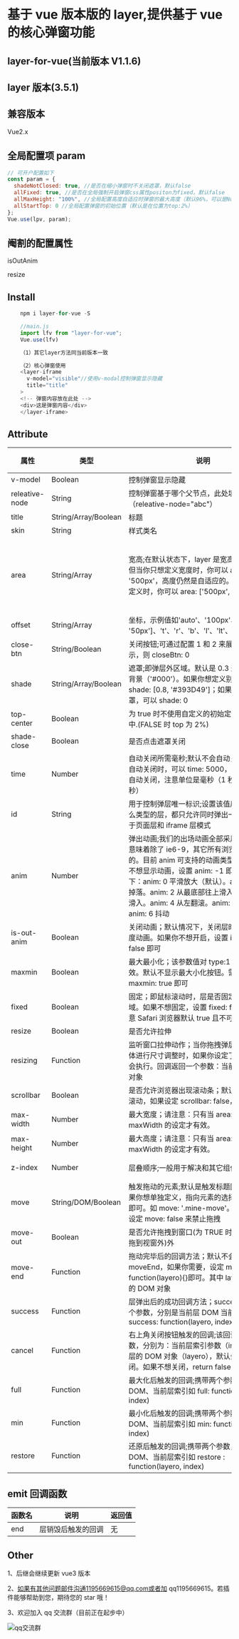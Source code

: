 # 基于 vue 版本版的 layer,提供基于 vue 的核心弹窗功能

## layer-for-vue(当前版本 V1.1.6)

## layer 版本(3.5.1)

## 兼容版本

Vue2.x

## 全局配置项 param

```javascript
// 可开户配置如下
const param = {
  shadeNotClosed: true, //是否在缩小弹窗时不关闭遮罩，默认false
  allFixed: true, //是否在全局强制开启弹窗css属性positon为fixed，默认false
  allMaxHeight: "100%", //全局配置高度自适应时弹窗的最大高度（默认96%，可以是Number）
  allStartTop: 0 //全局配置弹窗的初始位置（默认是在位置为top:2%）
};
Vue.use(lpv, param);
```

## 阉割的配置属性

isOutAnim

resize

## Install

```javascript
	npm i layer-for-vue -S

	//main.js
	import lfv from "layer-for-vue";
	Vue.use(lfv)

	（1）其它layer方法同当前版本一致

	（2）核心弹窗使用
	<layer-iframe
      v-model="visible"//使用v-modal控制弹窗显示隐藏
      title="title"
    >
	<!-- 弹窗内容放在此处 -->
    <div>这是弹窗内容</div>
    </layer-iframe>
```

## Attribute

| 属性           | 类型                 | 说明                                                                                                                                                                                                                                                                                                       | 默认                                                                                                              | 是否必传 |
| -------------- | -------------------- | ---------------------------------------------------------------------------------------------------------------------------------------------------------------------------------------------------------------------------------------------------------------------------------------------------------- | ----------------------------------------------------------------------------------------------------------------- | -------- |
| v-model        | Boolean              | 控制弹窗显示隐藏                                                                                                                                                                                                                                                                                           | 无                                                                                                                | TRUE     |
| releative-node | String               | 控制弹窗基于哪个父节点，此处填 id 如（releative-node="abc"）                                                                                                                                                                                                                                               | 无                                                                                                                | FALSE    |
| title          | String/Array/Boolean | 标题                                                                                                                                                                                                                                                                                                       | 信息                                                                                                              | FALSE    |
| skin           | String               | 样式类名                                                                                                                                                                                                                                                                                                   | ""                                                                                                                | FALSE    |
| area           | String/Array         | 宽高;在默认状态下，layer 是宽高都自适应的，但当你只想定义宽度时，你可以 area: '500px'，高度仍然是自适应的。当你宽高都要定义时，你可以 area: ['500px', '300px']                                                                                                                                             | ["1000px","96%"],注意 96%是根据第一个非 static 定位的父标签去设置的，如果默认根据 body 或 html，请设置 fixed 属性 | FALSE    |
| offset         | String/Array         | 坐标，示例值如'auto'、'100px'、['100px', '50px']、't'、'r'、'b'、'l'、'lt'、'lb'、'rt'、'rb'                                                                                                                                                                                                               | auto:垂直水平居中                                                                                                 | FALSE    |
| close-btn      | String/Boolean       | 关闭按钮;可通过配置 1 和 2 来展示，如果不显示，则 closeBtn: 0                                                                                                                                                                                                                                              | 1                                                                                                                 | FALSE    |
| shade          | String/Array/Boolean | 遮罩;即弹层外区域。默认是 0.3 透明度的黑色背景（'#000'）。如果你想定义别的颜色，可以 shade: [0.8, '#393D49']；如果你不想显示遮罩，可以 shade: 0                                                                                                                                                            | [0.3, '#000']                                                                                                     | FALSE    |
| top-center     | Boolean              | 为 true 时不使用自定义的初始定位 top,top 居中.(FALSE 时 top 为 2%)                                                                                                                                                                                                                                         | FALSE                                                                                                             | FALSE    |
| shade-close    | Boolean              | 是否点击遮罩关闭                                                                                                                                                                                                                                                                                           | TRUE                                                                                                              | FALSE    |
| time           | Number               | 自动关闭所需毫秒;默认不会自动关闭。当你想自动关闭时，可以 time: 5000，即代表 5 秒后自动关闭，注意单位是毫秒（1 秒=1000 毫秒）                                                                                                                                                                              | 0                                                                                                                 | FALSE    |
| id             | String               | 用于控制弹层唯一标识;设置该值后，不管是什么类型的层，都只允许同时弹出一个。一般用于页面层和 iframe 层模式                                                                                                                                                                                                  | 空字符                                                                                                            | FALSE    |
| anim           | Number               | 弹出动画;我们的出场动画全部采用 CSS3。这意味着除了 ie6-9，其它所有浏览器都是支持的。目前 anim 可支持的动画类型有 0-6 如果不想显示动画，设置 anim: -1 即可。参数值如下：anim: 0 平滑放大（默认）。anim: 1 从上掉落。anim: 2 从最底部往上滑入。nim: 3 从左滑入。anim: 4 从左翻滚。anim: 5 渐显。anim: 6 抖动 | 0                                                                                                                 | FALSE    |
| is-out-anim    | Boolean              | 关闭动画；默认情况下，关闭层时会有一个过度动画。如果你不想开启，设置 isOutAnim: false 即可                                                                                                                                                                                                                 | TRUE                                                                                                              | FALSE    |
| maxmin         | Boolean              | 最大最小化；该参数值对 type:1 和 type:2 有效。默认不显示最大小化按钮。需要显示配置 maxmin: true 即可                                                                                                                                                                                                       | TRUE                                                                                                              | FALSE    |
| fixed          | Boolean              | 固定；即鼠标滚动时，层是否固定在可视区域。如果不想固定，设置 fixed: false 即可（注意 Safari 浏览器默认 true 且不可更改）                                                                                                                                                                                   | TRUE                                                                                                              | FALSE    |
| resize         | Boolean              | 是否允许拉伸                                                                                                                                                                                                                                                                                               | FALSE                                                                                                             | FALSE    |
| resizing       | Function             | 监听窗口拉伸动作；当你拖拽弹层右下角对窗体进行尺寸调整时，如果你设定了该回调，则会执行。回调返回一个参数：当前层的 DOM 对象                                                                                                                                                                                | null                                                                                                              | FALSE    |
| scrollbar      | Boolean              | 是否允许浏览器出现滚动条；默认允许浏览器滚动，如果设定 scrollbar: false，则屏蔽                                                                                                                                                                                                                            | TRUE                                                                                                              | FALSE    |
| max-width      | Number               | 最大宽度；请注意：只有当 area: 'auto'时，maxWidth 的设定才有效。                                                                                                                                                                                                                                           | 1200                                                                                                              | FALSE    |
| max-height     | Number               | 最大高度；请注意：只有当 area: 'auto'时，maxWidth 的设定才有效。                                                                                                                                                                                                                                           | 560                                                                                                               | FALSE    |
| z-index        | Number               | 层叠顺序;一般用于解决和其它组件的层叠冲突                                                                                                                                                                                                                                                                  | 19891014（贤心生日 0.0）                                                                                          | FALSE    |
| move           | String/DOM/Boolean   | 触发拖动的元素;默认是触发标题区域拖拽。如果你想单独定义，指向元素的选择器或者 DOM 即可。如 move: '.mine-move'。你还可以配置设定 move: false 来禁止拖拽                                                                                                                                                     | .layui-layer-title                                                                                                | FALSE    |
| move-out       | Boolean              | 是否允许拖拽到窗口(为 TRUE 时优化了弹窗可拖到视窗外)外                                                                                                                                                                                                                                                     | TRUE                                                                                                              | FALSE    |
| move-end       | Function             | 拖动完毕后的回调方法；默认不会触发 moveEnd，如果你需要，设定 moveEnd: function(layero){}即可。其中 layero 为当前层的 DOM 对象                                                                                                                                                                              | null                                                                                                              | FALSE    |
| success        | Function             | 层弹出后的成功回调方法；success 会携带两个参数，分别是当前层 DOM 当前层索引如 success: function(layero, index){}                                                                                                                                                                                           | null                                                                                                              | FALSE    |
| cancel         | Function             | 右上角关闭按钮触发的回调;该回调携带两个参数，分别为：当前层索引参数（index）、当前层的 DOM 对象（layero），默认会自动触发关闭。如果不想关闭，return false 即可                                                                                                                                             | null                                                                                                              | FALSE    |
| full           | Function             | 最大化后触发的回调;携带两个参数，即当前层 DOM、当前层索引如 full: function(layero, index)                                                                                                                                                                                                                  | null                                                                                                              | FALSE    |
| min            | Function             | 最小化后触发的回调;携带两个参数，即当前层 DOM、当前层索引如 min: function(layero, index)                                                                                                                                                                                                                   | null                                                                                                              | FALSE    |
| restore        | Function             | 还原后触发的回调;携带两个参数，即当前层 DOM、当前层索引如 restore : function(layero, index)                                                                                                                                                                                                                | null                                                                                                              | FALSE    |

## emit 回调函数

| 函数名 | 说明               | 返回值 |
| ------ | ------------------ | ------ |
| end    | 层销毁后触发的回调 | 无     |

## Other

1、后继会继续更新 vue3 版本

2、如果有其他问题邮件沟通1195669615@qq.com或者加 qq1195669615。若插件能够帮助到您，期待您的 star 哦！

3、欢迎加入 qq 交流群（目前正在起步中）

![qq交流群](./qshare.jpg)
